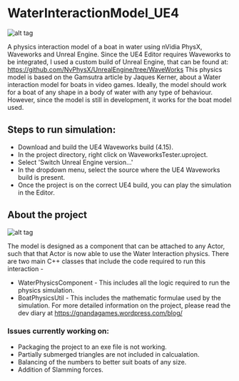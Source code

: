 # WaterInteractionModel_UE4

![alt tag](Screens/WaterInteractionModelScreen.png)

A physics interaction model of a boat in water using nVidia PhysX, Waveworks and Unreal Engine. Since the UE4 Editor requires Waveworks to be integrated, I used a custom build of Unreal Engine, that can be found at: https://github.com/NvPhysX/UnrealEngine/tree/WaveWorks
This physics model is based on the Gamsutra article by Jaques Kerner, about a Water interaction model for boats in video games.
Ideally, the model should work for a boat of any shape in a body of water with any type of behaviour. However, since the model is still in development, it works for the boat model used.

## Steps to run simulation:
- Download and build the UE4 Waveworks build (4.15).
- In the project directory, right click on WaveworksTester.uproject.
- Select 'Switch Unreal Engine version...'
- In the dropdown menu, select the source where the UE4 Waveworks build is present.
- Once the project is on the correct UE4 build, you can play the simulation in the Editor.

## About the project

![alt tag](Screens/WaterInteractionLatest.gif)

The model is designed as a component that can be attached to any Actor, such that that Actor is now able to use the Water Interaction physics.
There are two main C++ classes that include the code required to run this interaction -
 - WaterPhysicsComponent - This includes all the logic required to run the physics simulation.
 - BoatPhysicsUtil - This includes the mathematic formulae used by the simulation.
 For more detailed information on the project, please read the dev diary at https://gnandagames.wordpress.com/blog/
 
 ### Issues currently working on:
  - Packaging the project to an exe file is not working.
  - Partially submerged triangles are not included in calcualation.
  - Balancing of the numbers to better suit boats of any size.
  - Addition of Slamming forces.
